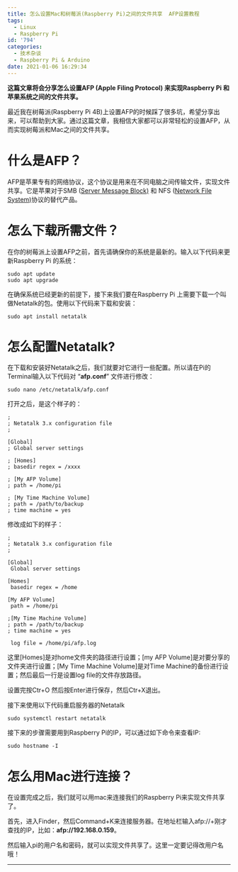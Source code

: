```yaml
---
title: 怎么设置Mac和树莓派(Raspberry Pi)之间的文件共享  AFP设置教程
tags:
  - Linux
  - Raspberry Pi
id: '794'
categories:
  - 技术杂谈
  - Raspberry Pi & Arduino
date: 2021-01-06 16:29:34
---
```


**这篇文章将会分享怎么设置AFP (Apple Filing Protocol) 来实现Raspberry Pi 和苹果系统之间的文件共享。**
<!-- more -->
最近我在树莓派(Raspberry Pi 4B)上设置AFP的时候踩了很多坑，希望分享出来，可以帮助到大家。通过这篇文章，我相信大家都可以非常轻松的设置AFP，从而实现树莓派和Mac之间的文件共享。

# **什么是AFP？**

AFP是苹果专有的网络协议，这个协议是用来在不同电脑之间传输文件，实现文件共享。它是苹果对于SMB ([Server Message Block)](https://pimylifeup.com/raspberry-pi-samba/) 和 NFS ([Network File System)](https://pimylifeup.com/raspberry-pi-nfs/)协议的替代产品。

# **怎么下载所需文件？**

在你的树莓派上设置AFP之前，首先请确保你的系统是最新的。输入以下代码来更新Raspberry Pi 的系统：

```
sudo apt update
sudo apt upgrade
```

在确保系统已经更新的前提下，接下来我们要在Raspberry Pi 上需要下载一个叫做Netatalk的包。使用以下代码来下载和安装：

```
sudo apt install netatalk
```

# **怎么配置Netatalk?**

在下载和安装好Netatalk之后，我们就要对它进行一些配置。所以请在Pi的Terminal输入以下代码对 “**afp.conf**” 文件进行修改：

```
sudo nano /etc/netatalk/afp.conf
```

打开之后，是这个样子的：

```
;
; Netatalk 3.x configuration file
;

[Global]
; Global server settings

; [Homes]
; basedir regex = /xxxx

; [My AFP Volume]
; path = /home/pi

; [My Time Machine Volume]
; path = /path/to/backup
; time machine = yes
```

修改成如下的样子：

```
;
; Netatalk 3.x configuration file
;

[Global]
 Global server settings

[Homes]
 basedir regex = /home

[My AFP Volume]
 path = /home/pi

;[My Time Machine Volume]
; path = /path/to/backup
; time machine = yes

 log file = /home/pi/afp.log
```

这里\[Homes\]是对home文件夹的路径进行设置；\[my AFP Volume\]是对要分享的文件夹进行设置；\[My Time Machine Volume\]是对Time Machine的备份进行设置；然后最后一行是设置log file的文件存放路径。

设置完按Ctr+O 然后按Enter进行保存，然后Ctr+X退出。

接下来使用以下代码重启服务器的Netatalk

```
sudo systemctl restart netatalk
```

接下来的步骤需要用到Raspberry Pi的IP，可以通过如下命令来查看IP:

```
sudo hostname -I
```

# **怎么用Mac进行连接？**

在设置完成之后，我们就可以用mac来连接我们的Raspberry Pi来实现文件共享了。

首先，进入Finder，然后Command+K来连接服务器。在地址栏输入afp://+刚才查找的IP，比如：**afp://192.168.0.159**。

然后输入pi的用户名和密码，就可以实现文件共享了。这里一定要记得改用户名哦！

* * *

